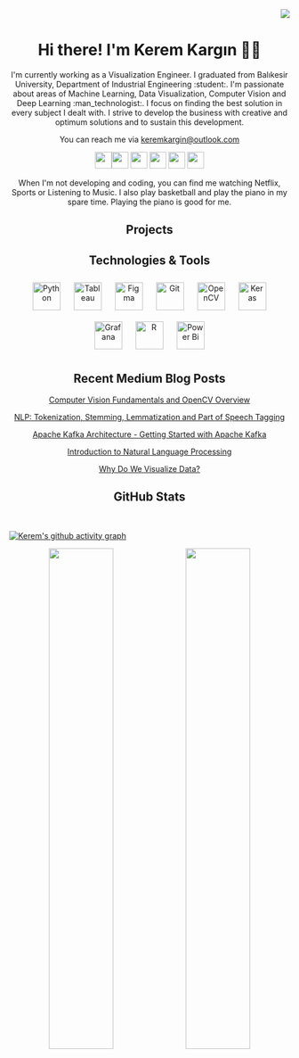 <img align="right" src="https://visitor-badge.laobi.icu/badge?page_id=keremkargin0.keremkargin0">
<br>

<h1 align="center"> Hi there! I'm Kerem Kargın 👋🤓 </h1>

<p align="center"> I'm currently working as a Visualization Engineer. I graduated from Balıkesir University, Department of Industrial Engineering :student:. I'm passionate about areas of Machine Learning, Data Visualization, Computer Vision and Deep Learning :man_technologist:. I focus on finding the best solution in every subject I dealt with. I strive to develop the business with creative and optimum solutions and to sustain this development.
</p>

<p align="center"> You can reach me via <a href = "mailto: keremkargin@outlook.com">keremkargin@outlook.com </a></p>

<p align="center"><a href="https://www.linkedin.com/in/keremkargin"><img src="https://img.shields.io/badge/linkedin-%230077B5.svg?&style=for-the-badge&logo=linkedin&logoColor=white" height=30></a><a href="https://keremkargin.medium.com"><img src="https://img.shields.io/badge/medium-%2312100E.svg?&style=for-the-badge&logo=medium&logoColor=white" height=30></a> <a href="https://twitter.com/keremkargin_"><img src="https://img.shields.io/badge/twitter-%231DA1F2.svg?&style=for-the-badge&logo=twitter&logoColor=white" height=30></a>  <a href="https://www.instagram.com/keremkargin0"><img src="https://img.shields.io/badge/instagram-%23E4405F.svg?&style=for-the-badge&logo=instagram&logoColor=white" height=30></a>  <a href="https://www.kaggle.com/keremkargn"><img src="https://img.shields.io/badge/Kaggle-%2312100E.svg?&style=for-the-badge&logo=kaggle&logoColor=white" height=30></a>  <a href="https://open.spotify.com/user/7pzz5ih249aikab4uw0vm7bvz?si=d3f21181e4154cb5"><img src="https://img.shields.io/badge/Spotify-1ED760?&style=for-the-badge&logo=spotify&logoColor=white" height=30></a>  
</p>

<p align="center"> When I'm not developing and coding, you can find me watching Netflix, Sports or Listening to Music. I also play basketball and play the piano in my spare time. Playing the piano is good for me. </p>

<h2 align="center">Projects</h2>

<h2 align="center">Technologies & Tools</h2>

<div align="center">  
<img style="margin: 10px" src="https://profilinator.rishav.dev/skills-assets/python-original.svg" alt="Python" height="50" />  
<img style="margin: 10px" src="https://profilinator.rishav.dev/skills-assets/tableau.svg" alt="Tableau" height="50" />  
<img style="margin: 10px" src="https://profilinator.rishav.dev/skills-assets/figma-icon.svg" alt="Figma" height="50" />  
<img style="margin: 10px" src="https://profilinator.rishav.dev/skills-assets/git-scm-icon.svg" alt="Git" height="50" />  
<img style="margin: 10px" src="https://profilinator.rishav.dev/skills-assets/opencv-icon.svg" alt="OpenCV" height="50" />  
<img style="margin: 10px" src="https://profilinator.rishav.dev/skills-assets/keras.png" alt="Keras" height="50" />  
<img style="margin: 10px" src="https://profilinator.rishav.dev/skills-assets/grafana.png" alt="Grafana" height="50" />  
<img style="margin: 10px" src="https://profilinator.rishav.dev/skills-assets/r.svg" alt="R" height="50" />  
<img style="margin: 10px" src="https://profilinator.rishav.dev/skills-assets/powerbi.png" alt="Power Bi" height="50" />  
</div>  

<h2 align="center">Recent Medium Blog Posts</h2>



<p align="center"> <a href="https://keremkargin.medium.com/computer-vision-fundamentals-and-opencv-overview-9a30fe94f0ce">Computer Vision Fundamentals and OpenCV Overview</a></p>
<p align="center"> <a href="https://medium.com/mlearning-ai/nlp-tokenization-stemming-lemmatization-and-part-of-speech-tagging-9088ac068768">NLP: Tokenization, Stemming, Lemmatization and Part of Speech Tagging</a></p>
<p align="center"> <a href="https://medium.com/analytics-vidhya/apache-kafka-architecture-getting-started-with-apache-kafka-771d69ac6cef">Apache Kafka Architecture - Getting Started with Apache Kafka</a></p>
<p align="center"> <a href="https://medium.com/mlearning-ai/introduction-to-natural-language-processing-3c7b18312980">Introduction to Natural Language Processing</a></p>
<p align="center"> <a href="https://keremkargin.medium.com/why-do-we-visualize-data-293f2dd0a71e">Why Do We Visualize Data?</a></p>


<h2 align="center">GitHub Stats</h2>

<br/>  

 [![Kerem's github activity graph](https://activity-graph.herokuapp.com/graph?username=keremkargin0&theme=react-dark)](https://git.io/keremkargin0)
<p align="center">
	
  <img width="48%" src="https://github-readme-stats.vercel.app/api?username=keremkargin0&show_icons=true&theme=tokyonight" />
  <img width="48%" src="https://github-readme-streak-stats.herokuapp.com/?user=keremkargin0&theme=tokyonight" />
</p>
